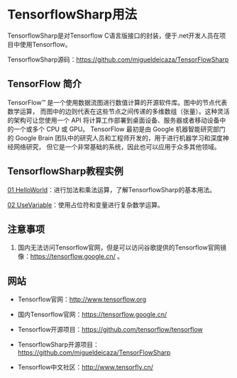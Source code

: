 # TensorflowSharp用法

TensorflowSharp是对Tensorflow C语言版接口的封装，便于.net开发人员在项目中使用Tensorflow。

TensorflowSharp源码：https://github.com/migueldeicaza/TensorFlowSharp

## TensorFlow 简介

TensorFlow™ 是一个使用数据流图进行数值计算的开源软件库。图中的节点代表数学运算， 而图中的边则代表在这些节点之间传递的多维数组（张量）。这种灵活的架构可让您使用一个 API 将计算工作部署到桌面设备、服务器或者移动设备中的一个或多个 CPU 或 GPU。 TensorFlow 最初是由 Google 机器智能研究部门的 Google Brain 团队中的研究人员和工程师开发的，用于进行机器学习和深度神经网络研究， 但它是一个非常基础的系统，因此也可以应用于众多其他领域。

## TensorflowSharp教程实例

[01 HelloWorld](https://github.com/tengge1/learn-tensorflow-sharp/blob/master/p01_HelloWorld/Program.cs)：进行加法和乘法运算，了解TensorflowSharp的基本用法。

[02 UseVariable](https://github.com/tengge1/learn-tensorflow-sharp/blob/master/p02_UseVariable/Program.cs)：使用占位符和变量进行复杂数学运算。

## 注意事项

1. 国内无法访问Tensorflow官网，但是可以访问谷歌提供的Tensorflow官网镜像：https://tensorflow.google.cn/ 。

## 网站

* Tensorflow官网：http://www.tensorflow.org

* 国内Tensorflow官网：https://tensorflow.google.cn/

* Tensorflow开源项目：https://github.com/tensorflow/tensorflow

* TensorflowSharp开源项目：https://github.com/migueldeicaza/TensorFlowSharp

* Tensorflow中文社区：http://www.tensorfly.cn/
